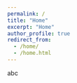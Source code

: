 ```yaml
---
permalink: /
title: "Home"
excerpt: "Home"
author_profile: true
redirect_from: 
  - /home/
  - /home.html
---
```


abc
